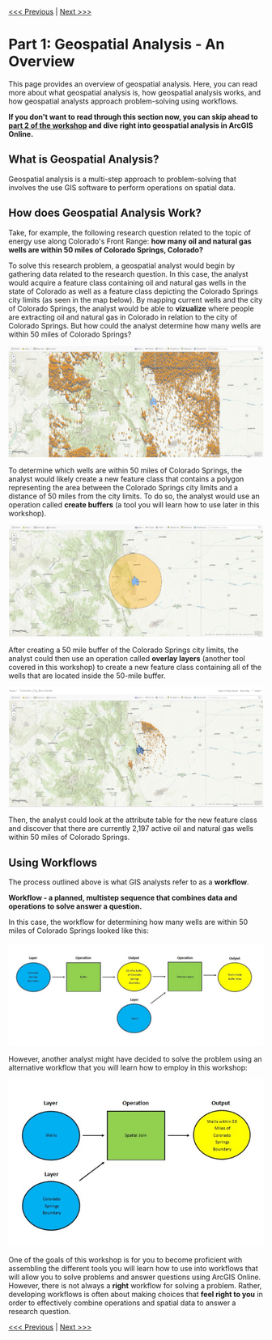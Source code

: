 [<<< Previous](../README.md) | [Next >>>](Part2.md) 

# Part 1: Geospatial Analysis - An Overview

This page provides an overview of geospatial analysis. Here, you can read more about what geospatial analysis is, how geospatial analysis works, and how geospatial analysts approach problem-solving using workflows.

**If you don't want to read through this section now, you can skip ahead to [part 2 of the workshop](Part2.md) and dive right into geospatial analysis in ArcGIS Online.**

## What is Geospatial Analysis?

Geospatial analysis is a multi-step approach to problem-solving that involves the use GIS software to perform operations on spatial data. 

## How does Geospatial Analysis Work?

Take, for example, the following research question related to the topic of energy use along Colorado's Front Range: **how many oil and natural gas wells are within 50 miles of Colorado Springs, Colorado?**

To solve this research problem, a geospatial analyst would begin by gathering data related to the research question. In this case, the analyst would acquire a feature class containing oil and natural gas wells in the state of Colorado as well as a feature class depicting the Colorado Springs city limits (as seen in the map below). By mapping current wells and the city of Colorado Springs, the analyst would be able to **vizualize** where people are extracting oil and natural gas in Colorado in relation to the city of Colorado Springs. But how could the analyst determine how many wells are within 50 miles of Colorado Springs?

<p align="center">
  <img src="https://github.com/jacobmswisher/Geospatial-Analysis-with-ArcGIS-Online/blob/a2fe5a2cc7cad08bc9a262621dca13a9f1a0ad60/Sections/Images/Figure%201.jpg">
</p>

To determine which wells are within 50 miles of Colorado Springs, the analyst would likely create a new feature class that contains a polygon representing the area between the Colorado Springs city limits and a distance of 50 miles from the city limits. To do so, the analyst would use an operation called **create buffers** (a tool you will learn how to use later in this workshop).

<p align="center">
  <img src="https://github.com/jacobmswisher/Geospatial-Analysis-with-ArcGIS-Online/blob/a2fe5a2cc7cad08bc9a262621dca13a9f1a0ad60/Sections/Images/Figure%202.jpg">
</p>

After creating a 50 mile buffer of the Colorado Springs city limits, the analyst could then use an operation called **overlay layers** (another tool covered in this workshop) to create a new feature class containing all of the wells that are located inside the 50-mile buffer.

<p align="center">
  <img src="https://github.com/jacobmswisher/Geospatial-Analysis-with-ArcGIS-Online/blob/a2fe5a2cc7cad08bc9a262621dca13a9f1a0ad60/Sections/Images/Figure%203.jpg">
</p>

Then, the analyst could look at the attribute table for the new feature class and discover that there are currently 2,197 active oil and natural gas wells within 50 miles of Colorado Springs.

## Using Workflows

The process outlined above is what GIS analysts refer to as a **workflow**.

**Workflow - a planned, multistep sequence that combines data and operations to solve answer a question.**

In this case, the workflow for determining how many wells are within 50 miles of Colorado Springs looked like this:

<p align="center">
  <img src="https://github.com/jacobmswisher/Geospatial-Analysis-with-ArcGIS-Online/blob/cdbba3914a79d389114fd771bf00dfcf37012e3b/Sections/Images/Figure%204.jpg">
</p>

However, another analyst might have decided to solve the problem using an alternative workflow that you will learn how to employ in this workshop:

<p align="center">
  <img src="https://github.com/jacobmswisher/Geospatial-Analysis-with-ArcGIS-Online/blob/a2fe5a2cc7cad08bc9a262621dca13a9f1a0ad60/Sections/Images/Figure%205.jpg">
</p>

One of the goals of this workshop is for you to become proficient with assembling the different tools you will learn how to use into workflows that will allow you to solve problems and answer questions using ArcGIS Online. However, there is not always a **right** workflow for solving a problem. Rather, developing workflows is often about making choices that **feel right to you** in order to effectively combine operations and spatial data to answer a research question.

[<<< Previous](../README.md) | [Next >>>](Part2.md) 
